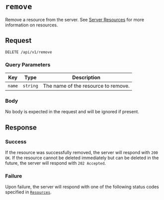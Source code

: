 # `remove`

Remove a resource from the server. See [Server Resources](RESOURCES.md) for more information on resources.
 
## Request

`DELETE /api/v1/remove`

### Query Parameters

| Key | Type | Description |
| --- | ---- | ----------- |
| `name` | `string` | The name of the resource to remove. |

### Body

No body is expected in the request and will be ignored if present.

## Response

### Success

If the resource was successfully removed, the server will respond with `200 OK`. If the resource cannot be deleted immediately but can be deleted in the future, the server will respond with `202 Accepted`.

### Failure

Upon failure, the server will respond with one of the following status codes specified in [`Resources`](RESOURCES.md#Errors).